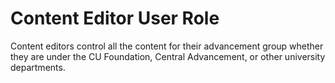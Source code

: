 # Content Editor User Role

Content editors control all the content for their advancement group whether they are under the CU Foundation, 
Central Advancement, or other university departments.
